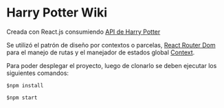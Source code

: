 # Harry Potter Wiki


Creada con React.js consumiendo [API de Harry Potter](https://fedeperin-harry-potter-api.herokuapp.com/)


Se utilizó el patrón de diseño por contextos o parcelas, [React Router Dom](https://v5.reactrouter.com/web/guides/quick-start) para el manejo de rutas y el manejador de estados global [Context](https://es.reactjs.org/docs/context.html).


Para poder desplegar el proyecto, luego de clonarlo se deben ejecutar los siguientes comandos:


` $npm install `


` $npm start `



